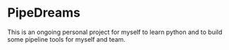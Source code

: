 # PipeDreams
This is an ongoing personal project for myself to learn python and to build some pipeline tools for myself and team.
